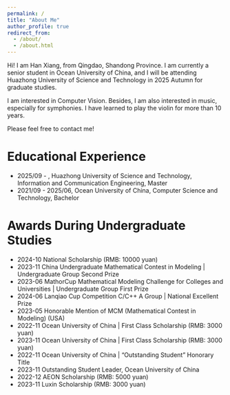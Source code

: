 ```yaml
---
permalink: /
title: "About Me"
author_profile: true
redirect_from: 
  - /about/
  - /about.html
---
```


Hi! I am Han Xiang, from Qingdao, Shandong Province. I am currently a senior student in Ocean University of China, and I will be attending Huazhong University of Science and Technology in 2025 Autumn for graduate studies. 

I am interested in Computer Vision. Besides, I am also interested in music, especially for symphonies. I have learned to play the violin for more than 10 years.

Please feel free to contact me!

Educational Experience
======
- 2025/09 - , Huazhong University of Science and Technology, Information and Communication Engineering, Master
- 2021/09 - 2025/06, Ocean University of China, Computer Science and Technology, Bachelor


Awards During Undergraduate Studies
======
- 2024-10 National Scholarship (RMB: 10000 yuan)
- 2023-11 China Undergraduate Mathematical Contest in Modeling \| Undergraduate Group Second Prize
- 2023-06 MathorCup Mathematical Modeling Challenge for Colleges and Universities \| Undergraduate Group First Prize
- 2024-06 Lanqiao Cup Competition C/C++ A Group \| National Excellent Prize
- 2023-05 Honorable Mention of MCM (Mathematical Contest in Modeling) (USA)
- 2022-11 Ocean University of China \| First Class Scholarship (RMB: 3000 yuan)
- 2023-11 Ocean University of China \| First Class Scholarship (RMB: 3000 yuan)
- 2022-11 Ocean University of China \| “Outstanding Student” Honorary Title
- 2023-11 Outstanding Student Leader, Ocean University of China
- 2022-12 AEON Scholarship (RMB: 5000 yuan)
- 2023-11 Luxin Scholarship (RMB: 3000 yuan)

